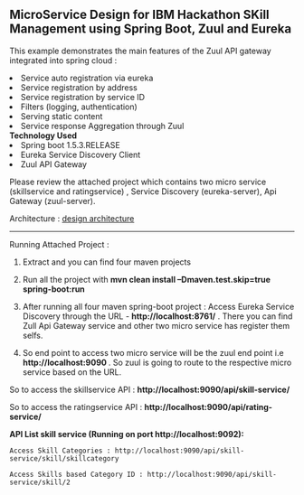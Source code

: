 MicroService Design for IBM Hackathon SKill Management using Spring Boot, Zuul and Eureka 
------------------------------------------------------------------------------------------------------------
This example demonstrates the main features of the Zuul API gateway integrated into spring cloud :<br>
<li> Service auto registration via eureka</li>
<li> Service registration by address</li>
<li> Service registration by service ID</li>
<li> Filters (logging, authentication)</li>
<li> Serving static content</li>
<li> Service response Aggregation through Zuul</li>
<b> Technology Used</b>
  <li>  Spring boot 1.5.3.RELEASE</li>
  <li>  Eureka Service Discovery Client</li>
  <li>  Zuul API Gateway</li>

Please review the attached project which contains two micro service (skillservice and ratingservice) , Service Discovery (eureka-server),  Api Gateway (zuul-server).

Architecture : <a href="https://photos.google.com/share/AF1QipPBuLyUGUBQfDFKWtGIgktPXuJ92Mrx8q8SQxu1wmZrBhvwwhJDUtMJBiTfTD1tjQ/photo/AF1QipMraFiFcFNfAbLMcA6orTc9W_274WLvswvQ32pC?key=NFR3RlIyczNpeDBYbVVLVmx2dzhfZXlXOUdaaE1B" > design architecture </a>

-------------------------------------------------------------------------------------------------------------------------------------------------------------------------------------------------------------------
Running Attached Project :

1.	Extract and you can find four maven projects 
2.	Run all the project with <b>mvn clean install –Dmaven.test.skip=true spring-boot:run</b>

3. After running all four maven spring-boot project :
Access Eureka Service Discovery through the URL - <b>http://localhost:8761/</b> . There you can find Zull Api Gateway service and other two micro service has register them selfs.
4. So end point to access two micro service will be the zuul end point i.e <b>http://localhost:9090 </b>. So zuul is going to route to the respective micro service based on the URL.

So to access the skillservice API : <b> http://localhost:9090/api/skill-service/<actual skill service api endpoint></b>

So to access the ratingservice API : <b>http://localhost:9090/api/rating-service/<actual rating service api endpoint></b>

<b>API List skill service (Running on port http://localhost:9092):</b>

    Access Skill Categories : http://localhost:9090/api/skill-service/skill/skillcategory

    Access Skills based Category ID : http://localhost:9090/api/skill-service/skill/2






